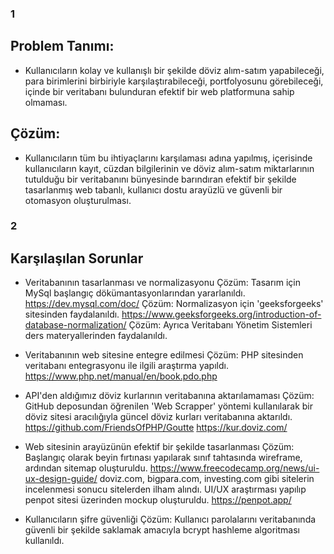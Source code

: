 ### 1

## Problem Tanımı:

- Kullanıcıların kolay ve kullanışlı bir şekilde döviz alım-satım yapabileceği, para birimlerini birbiriyle karşılaştırabileceği, portfolyosunu görebileceği, içinde bir veritabanı bulunduran efektif bir web platformuna sahip olmaması.

## Çözüm:

- Kullanıcıların tüm bu ihtiyaçlarını karşılaması adına yapılmış, içerisinde kullanıcıların kayıt, cüzdan bilgilerinin ve döviz alım-satım miktarlarının tutulduğu bir veritabanını bünyesinde barındıran efektif bir şekilde tasarlanmış web tabanlı, kullanıcı dostu arayüzlü ve güvenli bir otomasyon oluşturulması.

### 2

## Karşılaşılan Sorunlar

- Veritabanının tasarlanması ve normalizasyonu
  Çözüm: Tasarım için MySql başlangıç dökümantasyonlarından yararlanıldı. https://dev.mysql.com/doc/
  Çözüm: Normalizasyon için 'geeksforgeeks' sitesinden faydalanıldı. https://www.geeksforgeeks.org/introduction-of-database-normalization/
  Çözüm: Ayrıca Veritabanı Yönetim Sistemleri ders materyallerinden faydalanıldı.

- Veritabanının web sitesine entegre edilmesi
  Çözüm: PHP sitesinden veritabanı entegrasyonu ile ilgili araştırma yapıldı. https://www.php.net/manual/en/book.pdo.php

- API'den aldığımız döviz kurlarının veritabanına aktarılamaması
  Çözüm: GitHub deposundan öğrenilen 'Web Scrapper' yöntemi kullanılarak bir döviz sitesi aracılığıyla güncel döviz kurları veritabanına aktarıldı. https://github.com/FriendsOfPHP/Goutte https://kur.doviz.com/

- Web sitesinin arayüzünün efektif bir şekilde tasarlanması
  Çözüm:
  Başlangıç olarak beyin fırtınası yapılarak sınıf tahtasında wireframe, ardından sitemap oluşturuldu. https://www.freecodecamp.org/news/ui-ux-design-guide/
  doviz.com, bigpara.com, investing.com gibi sitelerin incelenmesi sonucu sitelerden ilham alındı.
  UI/UX araştırması yapılıp penpot sitesi üzerinden mockup oluşturuldu. https://penpot.app/

- Kullanıcıların şifre güvenliği
  Çözüm: Kullanıcı parolalarını veritabanında güvenli bir şekilde saklamak amacıyla bcrypt hashleme algoritması kullanıldı.
